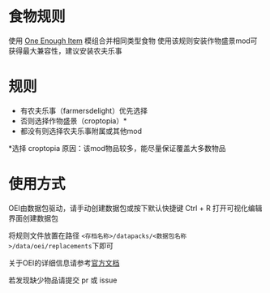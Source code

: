 # 食物规则
使用 [One Enough Item](https://github.com/Tower-of-Sighs/OneEnoughItem) 模组合并相同类型食物
使用该规则安装作物盛景mod可获得最大兼容性，建议安装农夫乐事

# 规则
- 有农夫乐事（farmersdelight）优先选择
- 否则选择作物盛景（croptopia）*
- 都没有则选择农夫乐事附属或其他mod

*选择 croptopia 原因：该mod物品较多，能尽量保证覆盖大多数物品

# 使用方式
OEI由数据包驱动，请手动创建数据包或按下默认快捷键 Ctrl + R 打开可视化编辑界面创建数据包

将规则文件放置在路径 `<存档名称>/datapacks/<数据包名称>/data/oei/replacements`下即可

关于OEI的详细信息请参考[官方文档](https://doc.sighs.cc/docs/oneenoughitem/doc/)

若发现缺少物品请提交 pr 或 issue
